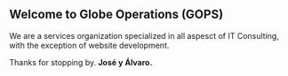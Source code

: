 ## Welcome to Globe Operations (GOPS)

We are a services organization specialized in all aspesct of IT Consulting, with the exception of website development.

Thanks for stopping by.
**José y Álvaro.**